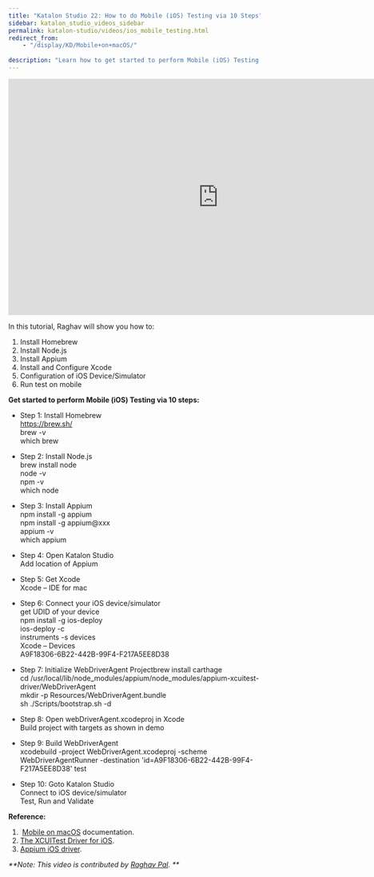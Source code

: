 ```yaml
---
title: "Katalon Studio 22: How to do Mobile (iOS) Testing via 10 Steps"
sidebar: katalon_studio_videos_sidebar
permalink: katalon-studio/videos/ios_mobile_testing.html
redirect_from:
    - "/display/KD/Mobile+on+macOS/"
    
description: "Learn how to get started to perform Mobile (iOS) Testing using Katalon Studio via 10 steps tutorial from Raghav Pal."
---
```

<iframe width="840" height="473" src="https://www.youtube.com/embed/73hgLeIBrgA?feature=oembed" frameborder="0" allow="autoplay; encrypted-media" allowfullscreen="">&nbsp;</iframe>

In this tutorial, Raghav will show you how to:

1.  Install Homebrew
2.  Install Node.js
3.  Install Appium
4.  Install and Configure Xcode
5.  Configuration of iOS Device/Simulator
6.  Run test on mobile

**Get started to perform Mobile (iOS) Testing via 10 steps:**

*   Step 1: Install Homebrew  
    https://brew.sh/  
    brew -v  
    which brew
*   Step 2: Install Node.js  
    brew install node  
    node -v  
    npm -v  
    which node
*   Step 3: Install Appium  
    npm install -g appium  
    npm install -g appium@xxx  
    appium -v  
    which appium
*   Step 4: Open Katalon Studio  
    Add location of Appium
*   Step 5: Get Xcode  
    Xcode – IDE for mac
*   Step 6: Connect your iOS device/simulator  
    get UDID of your device  
    npm install -g ios-deploy  
    ios-deploy -c  
    instruments -s devices  
    Xcode – Devices  
    A9F18306-6B22-442B-99F4-F217A5EE8D38
*   Step 7: Initialize WebDriverAgent Projectbrew install carthage  
    cd /usr/local/lib/node\_modules/appium/node\_modules/appium-xcuitest-driver/WebDriverAgent  
    mkdir -p Resources/WebDriverAgent.bundle  
    sh ./Scripts/bootstrap.sh -d

*   Step 8: Open webDriverAgent.xcodeproj in Xcode  
    Build project with targets as shown in demo
*   Step 9: Build WebDriverAgent  
    xcodebuild -project WebDriverAgent.xcodeproj -scheme WebDriverAgentRunner -destination 'id=A9F18306-6B22-442B-99F4-F217A5EE8D38' test
*   Step 10: Goto Katalon Studio  
    Connect to iOS device/simulator  
    Test, Run and Validate

**Reference:**

1.   [Mobile on macOS](/display/KD/Mobile+on+macOS) documentation.
2.  [The XCUITest Driver for iOS](http://appium.io/docs/en/drivers/ios-xcuitest/).
3.  [Appium iOS driver](https://github.com/appium/appium-xcuitest-driver).

_**Note: This video is contributed by [Raghav Pal](https://www.youtube.com/channel/UCTt7pyY-o0eltq14glaG5dg). **_
